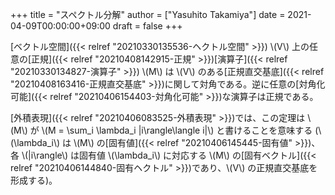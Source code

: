 +++
title = "スペクトル分解"
author = ["Yasuhito Takamiya"]
date = 2021-04-09T00:00:00+09:00
draft = false
+++

[ベクトル空間]({{< relref "20210330135536-ヘクトル空間" >}}) \\(V\\) 上の任意の[正規]({{< relref "20210408142915-正規" >}})[演算子]({{< relref "20210330134827-演算子" >}}) \\(M\\) は \\(V\\) のある[正規直交基底]({{< relref "20210408163416-正規直交基底" >}})に関して対角である。逆に任意の[対角化可能]({{< relref "20210406154403-対角化可能" >}})な演算子は正規である。

[外積表現]({{< relref "20210406083525-外積表現" >}})では、この定理は \\(M\\) が \\(M = \sum\_i \lambda\_i |i\rangle\langle i|\\) と書けることを意味する (\\(\lambda\_i\\) は \\(M\\) の[固有値]({{< relref "20210406145445-固有値" >}})、各 \\(|i\rangle\\) は固有値 \\(\lambda\_i\\) に対応する \\(M\\) の[固有ベクトル]({{< relref "20210406144840-固有ヘクトル" >}})であり、\\(V\\) の正規直交基底を形成する)。
